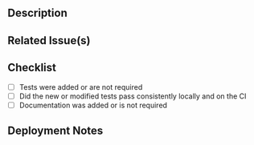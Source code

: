 <!--
  Thank you for your contribution to the Vitess sqlparser project.
  Please first make sure there is an open Issue to discuss the feature/fix suggested in this PR.
  If this is a new feature, please mark the Issue as "RFC".
 -->

<!-- if this PR is Work in Progress please create it as a Draft Pull Request -->

## Description

<!-- A few sentences describing the overall goals of the pull request's commits. -->

## Related Issue(s)

<!-- List related issues and pull requests. If this PR fixes an issue, please add it using Fixes #????  -->

## Checklist

-   [ ] Tests were added or are not required
-   [ ] Did the new or modified tests pass consistently locally and on the CI
-   [ ] Documentation was added or is not required

## Deployment Notes

<!-- Notes regarding deployment of the contained body of work. These should note any db migrations, etc. -->
